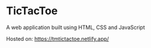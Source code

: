 # TicTacToe

A web application built using HTML, CSS and JavaScript

Hosted on: https://tmtictactoe.netlify.app/
